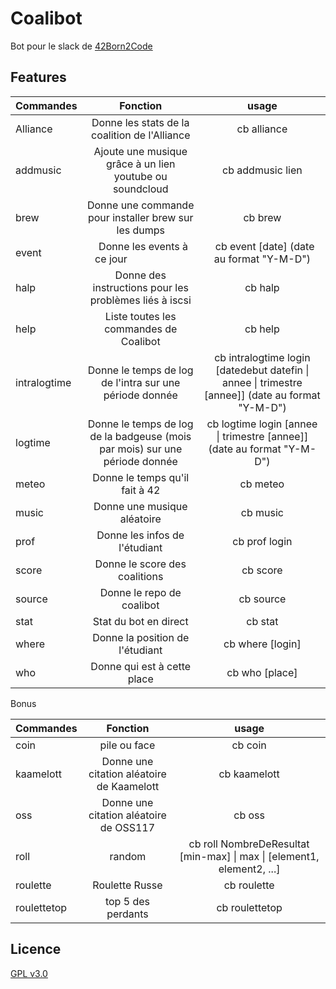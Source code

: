 # Coalibot

Bot pour le slack de [42Born2Code](http://www.42.fr/)

## Features

| Commandes    |                                  Fonction                                   |                                               usage                                                |
| ------------ | :-------------------------------------------------------------------------: | :------------------------------------------------------------------------------------------------: |
| Alliance     |                Donne les stats de la coalition de l'Alliance                |                                            cb alliance                                             |
| addmusic     |          Ajoute une musique grâce à un lien youtube ou soundcloud           |                                          cb addmusic lien                                          |
| brew         |            Donne une commande pour installer brew sur les dumps             |                                              cb brew                                               |
| event        |               Donne les events à ce jour                                    |                              cb event [date] (date au format \"Y-M-D\")                            |
| halp         |           Donne des instructions pour les problèmes liés à iscsi            |                                              cb halp                                               |
| help         |                   Liste toutes les commandes de Coalibot                    |                                              cb help                                               |
| intralogtime |           Donne le temps de log de l'intra sur une période donnée           | cb intralogtime login [datedebut datefin \| annee \| trimestre [annee]] (date au format \"Y-M-D\") |
| logtime      | Donne le temps de log de la badgeuse (mois par mois) sur une période donnée |              cb logtime login [annee \| trimestre [annee]] (date au format \"Y-M-D\")              |
| meteo        |                       Donne le temps qu'il fait à 42                        |                                              cb meteo                                              |
| music        |                         Donne une musique aléatoire                         |                                              cb music                                              |
| prof         |                        Donne les infos de l'étudiant                        |                                           cb prof login                                            |
| score        |                        Donne le score des coalitions                        |                                              cb score                                              |
| source       |                          Donne le repo de coalibot                          |                                             cb source                                              |
| stat         |                            Stat du bot en direct                            |                                              cb stat                                               |
| where        |                       Donne la position de l'étudiant                       |                                          cb where [login]                                          |
| who          |                         Donne qui est à cette place                         |                                           cb who [place]                                           |

Bonus

| Commandes   |                 Fonction                  |                                  usage                                   |
| ----------- | :---------------------------------------: | :----------------------------------------------------------------------: |
| coin        |               pile ou face                |                                 cb coin                                  |
| kaamelott   | Donne une citation aléatoire de Kaamelott |                               cb kaamelott                               |
| oss         |  Donne une citation aléatoire de OSS117   |                                  cb oss                                  |
| roll        |                  random                   | cb roll NombreDeResultat [min-max] \| max \| \[element1, element2, ...\] |
| roulette    |              Roulette Russe               |                               cb roulette                                |
| roulettetop |            top 5 des perdants             |                              cb roulettetop                              |

## Licence

[GPL v3.0](https://github.com/genesixx/coalibot/blob/master/LICENSE)
